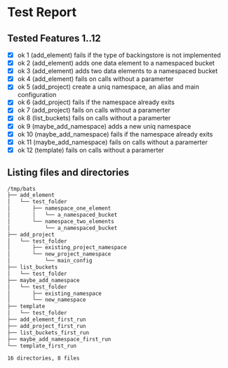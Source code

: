 # Test Report
## Tested Features 1..12
- [x] ok 1 (add_element) fails if the type of backingstore is not implemented
- [x] ok 2 (add_element) adds one data element to a namespaced bucket
- [x] ok 3 (add_element) adds two data elements to a namespaced bucket
- [x] ok 4 (add_element) fails on calls without a paramerter
- [x] ok 5 (add_project) create a uniq namespace, an alias and main configuration
- [x] ok 6 (add_project) fails if the namespace already exits
- [x] ok 7 (add_project) fails on calls without a paramerter
- [x] ok 8 (list_buckets) fails on calls without a paramerter
- [x] ok 9 (maybe_add_namespace) adds a new uniq namespace
- [x] ok 10 (maybe_add_namespace) fails if the namespace already exits
- [x] ok 11 (maybe_add_namespace) fails on calls without a paramerter
- [x] ok 12 (template) fails on calls without a paramerter

## Listing files and directories
``` bash
/tmp/bats
├── add_element
│   └── test_folder
│       ├── namespace_one_element
│       │   └── a_namespaced_bucket
│       └── namespace_two_elements
│           └── a_namespaced_bucket
├── add_project
│   └── test_folder
│       ├── existing_project_namespace
│       └── new_project_namespace
│           └── main_config
├── list_buckets
│   └── test_folder
├── maybe_add_namespace
│   └── test_folder
│       ├── existing_namespace
│       └── new_namespace
├── template
│   └── test_folder
├── add_element_first_run
├── add_project_first_run
├── list_buckets_first_run
├── maybe_add_namespace_first_run
└── template_first_run

16 directories, 8 files
```
